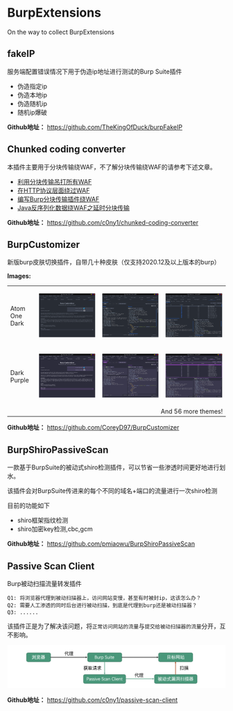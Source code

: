 # BurpExtensions
On the way to collect BurpExtensions

## fakeIP

服务端配置错误情况下用于伪造ip地址进行测试的Burp Suite插件

- 伪造指定ip
- 伪造本地ip
- 伪造随机ip
- 随机ip爆破

**Github地址：** https://github.com/TheKingOfDuck/burpFakeIP



## Chunked coding converter

本插件主要用于分块传输绕WAF，不了解分块传输绕WAF的请参考下述文章。

- [利用分块传输吊打所有WAF](https://www.anquanke.com/post/id/169738)
- [在HTTP协议层面绕过WAF](https://www.freebuf.com/news/193659.html)
- [编写Burp分块传输插件绕WAF](https://mp.weixin.qq.com/s?__biz=Mzg3NjA4MTQ1NQ==&mid=2247483787&idx=1&sn=54c33727696f8ee6d67f997acc11ab89&chksm=cf36f9cbf84170dd7da9b48b3365fb05d7ccec6bdeff480d0c38962f712e400a40b2b38dc467&token=360242838&lang=zh_CN#rd)
- [Java反序列化数据绕WAF之延时分块传输](https://gv7.me/articles/2021/java-deserialized-data-bypasses-waf-through-sleep-chunked/)

**Github地址：** https://github.com/c0ny1/chunked-coding-converter



## BurpCustomizer

新版burp皮肤切换插件，自带几十种皮肤（仅支持2020.12及以上版本的burp）

**Images:**

<table>
<tr><td>Atom One Dark</td>
<td>

![Atom One Dark Customizer](static/img/AtomOneDarkCustomizer.png)
</td>
<td>

![Atom One Dark Repeater](static/img/AtomOneDarkRepeater.png)
</td>
<td>

![Atom One Dark Logger](static/img/AtomOneDarkLogger.png)
</td></tr>
<tr><td>Dark Purple</td>
<td>

![Dark Purple Customizer](static/img/DarkPurpleCustomizer.png)
</td>
<td>

![Dark Purple Repeater](static/img/DarkPurpleRepeater.png)
</td>
<td>

![Dark Purple Logger](static/img/DarkPurpleLogger.png)
</td></tr>
<tr>
<td colspan="4" align="right">And 56 more themes!</td>
</tr>
</table>

**Github地址：** https://github.com/CoreyD97/BurpCustomizer



## BurpShiroPassiveScan

一款基于BurpSuite的被动式shiro检测插件，可以节省一些渗透时间更好地进行划水。

该插件会对BurpSuite传进来的每个不同的域名+端口的流量进行一次shiro检测

目前的功能如下

- shiro框架指纹检测
- shiro加密key检测,cbc,gcm

**Github地址：** https://github.com/pmiaowu/BurpShiroPassiveScan



## Passive Scan Client

Burp被动扫描流量转发插件

```
Q1: 将浏览器代理到被动扫描器上，访问网站变慢，甚至有时被封ip，这该怎么办？
Q2: 需要人工渗透的同时后台进行被动扫描，到底是代理到burp还是被动扫描器？
Q3: ......
```

该插件正是为了解决该问题，将`正常访问网站的流量`与`提交给被动扫描器的流量`分开，互不影响。

![流程图](static/img/Passive-scan-client.png)

**Github地址：** https://github.com/c0ny1/passive-scan-client
